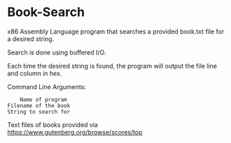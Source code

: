 # Book-Search
x86 Assembly Language program that searches a provided book.txt file for a desired string.

Search is done using buffered I/O.

Each time the desired string is found, the program will output the file line and column in hex.

Command Line Arguments:

		Name of program
  	Filename of the book
  	String to search for 

Text files of books provided via https://www.gutenberg.org/browse/scores/top
